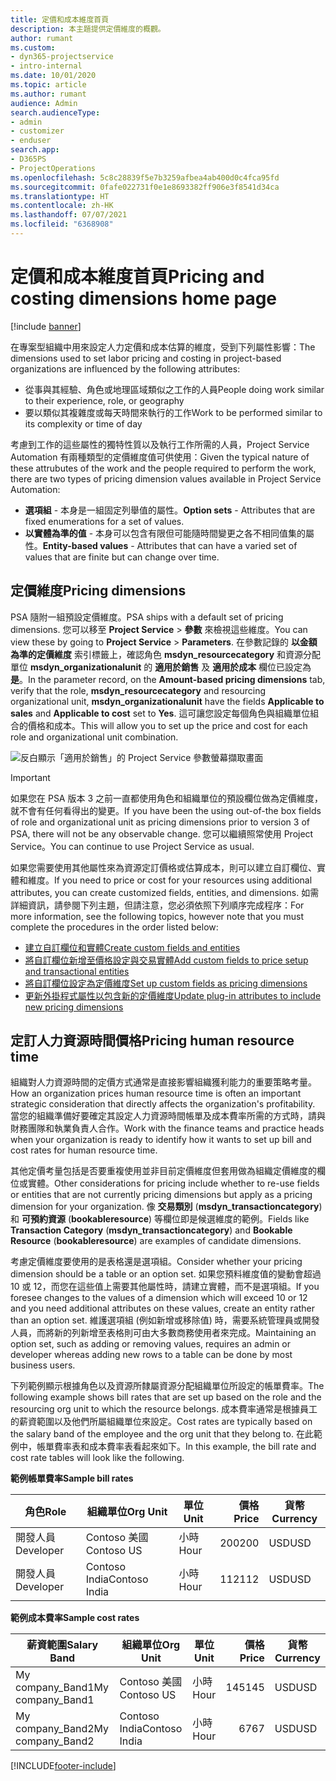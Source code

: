 ```yaml
---
title: 定價和成本維度首頁
description: 本主題提供定價維度的概觀。
author: rumant
ms.custom:
- dyn365-projectservice
- intro-internal
ms.date: 10/01/2020
ms.topic: article
ms.author: rumant
audience: Admin
search.audienceType:
- admin
- customizer
- enduser
search.app:
- D365PS
- ProjectOperations
ms.openlocfilehash: 5c8c28839f5e7b3259afbea4ab400d0c4fca95fd
ms.sourcegitcommit: 0fafe022731f0e1e8693382ff906e3f8541d34ca
ms.translationtype: HT
ms.contentlocale: zh-HK
ms.lasthandoff: 07/07/2021
ms.locfileid: "6368908"
---
```

# <a name="pricing-and-costing-dimensions-home-page"></a><span data-ttu-id="0ce42-103">定價和成本維度首頁</span><span class="sxs-lookup"><span data-stu-id="0ce42-103">Pricing and costing dimensions home page</span></span>

[!include [banner](../includes/psa-now-project-operations.md)]

<span data-ttu-id="0ce42-104">在專案型組織中用來設定人力定價和成本估算的維度，受到下列屬性影響：</span><span class="sxs-lookup"><span data-stu-id="0ce42-104">The dimensions used to set labor pricing and costing in project-based organizations are influenced by the following attributes:</span></span>

- <span data-ttu-id="0ce42-105">從事與其經驗、角色或地理區域類似之工作的人員</span><span class="sxs-lookup"><span data-stu-id="0ce42-105">People doing work similar to their experience, role, or geography</span></span>
- <span data-ttu-id="0ce42-106">要以類似其複雜度或每天時間來執行的工作</span><span class="sxs-lookup"><span data-stu-id="0ce42-106">Work to be performed similar to its complexity or time of day</span></span>

<span data-ttu-id="0ce42-107">考慮到工作的這些屬性的獨特性質以及執行工作所需的人員，Project Service Automation 有兩種類型的定價維度值可供使用：</span><span class="sxs-lookup"><span data-stu-id="0ce42-107">Given the typical nature of these attrubutes of the work and the people required to perform the work, there are two types of pricing dimension values available in Project Service Automation:</span></span> 

- <span data-ttu-id="0ce42-108">**選項組** - 本身是一組固定列舉值的屬性。</span><span class="sxs-lookup"><span data-stu-id="0ce42-108">**Option sets** - Attributes that are fixed enumerations for a set of values.</span></span>
- <span data-ttu-id="0ce42-109">**以實體為準的值** - 本身可以包含有限但可能隨時間變更之各不相同值集的屬性。</span><span class="sxs-lookup"><span data-stu-id="0ce42-109">**Entity-based values** - Attributes that can have a varied set of values that are finite but can change over time.</span></span>

## <a name="pricing-dimensions"></a><span data-ttu-id="0ce42-110">定價維度</span><span class="sxs-lookup"><span data-stu-id="0ce42-110">Pricing dimensions</span></span>

<span data-ttu-id="0ce42-111">PSA 隨附一組預設定價維度。</span><span class="sxs-lookup"><span data-stu-id="0ce42-111">PSA ships with a default set of pricing dimensions.</span></span> <span data-ttu-id="0ce42-112">您可以移至 **Project Service** > **參數** 來檢視這些維度。</span><span class="sxs-lookup"><span data-stu-id="0ce42-112">You can view these by going to **Project Service** > **Parameters**.</span></span> <span data-ttu-id="0ce42-113">在參數記錄的 **以金額為準的定價維度** 索引標籤上，確認角色 **msdyn_resourcecategory** 和資源分配單位 **msdyn_organizationalunit** 的 **適用於銷售** 及 **適用於成本** 欄位已設定為 **是**。</span><span class="sxs-lookup"><span data-stu-id="0ce42-113">In the parameter record, on the **Amount-based pricing dimensions** tab, verify that the role, **msdyn_resourcecategory** and resourcing organizational unit, **msdyn_organizationalunit** have the fields **Applicable to sales** and **Applicable to cost** set to **Yes**.</span></span> <span data-ttu-id="0ce42-114">這可讓您設定每個角色與組織單位組合的價格和成本。</span><span class="sxs-lookup"><span data-stu-id="0ce42-114">This will allow you to set up the price and cost for each role and organizational unit combination.</span></span>

![反白顯示「適用於銷售」的 Project Service 參數螢幕擷取畫面](media/PS-OOB-parameters.png)

> [!IMPORTANT]
> <span data-ttu-id="0ce42-116">如果您在 PSA 版本 3 之前一直都使用角色和組織單位的預設欄位做為定價維度，就不會有任何看得出的變更。</span><span class="sxs-lookup"><span data-stu-id="0ce42-116">If you have been the using out-of-the box fields of role and organizational unit as pricing dimensions prior to version 3 of PSA, there will not be any observable change.</span></span> <span data-ttu-id="0ce42-117">您可以繼續照常使用 Project Service。</span><span class="sxs-lookup"><span data-stu-id="0ce42-117">You can continue to use Project Service as usual.</span></span> 

<span data-ttu-id="0ce42-118">如果您需要使用其他屬性來為資源定訂價格或估算成本，則可以建立自訂欄位、實體和維度。</span><span class="sxs-lookup"><span data-stu-id="0ce42-118">If you need to price or cost for your resources using additional attributes, you can create customized fields, entities, and dimensions.</span></span> <span data-ttu-id="0ce42-119">如需詳細資訊，請參閱下列主題，但請注意，您必須依照下列順序完成程序：</span><span class="sxs-lookup"><span data-stu-id="0ce42-119">For more information, see the following topics, however note that you must complete the procedures in the order listed below:</span></span>

- [<span data-ttu-id="0ce42-120">建立自訂欄位和實體</span><span class="sxs-lookup"><span data-stu-id="0ce42-120">Create custom fields and entities</span></span>](create-custom-fields-entities.md)
- [<span data-ttu-id="0ce42-121">將自訂欄位新增至價格設定與交易實體</span><span class="sxs-lookup"><span data-stu-id="0ce42-121">Add custom fields to price setup and transactional entities</span></span>](field-references.md)
- [<span data-ttu-id="0ce42-122">將自訂欄位設定為定價維度</span><span class="sxs-lookup"><span data-stu-id="0ce42-122">Set up custom fields as pricing dimensions</span></span>](set-up-pricing-dimensions.md)
- [<span data-ttu-id="0ce42-123">更新外掛程式屬性以包含新的定價維度</span><span class="sxs-lookup"><span data-stu-id="0ce42-123">Update plug-in attributes to include new pricing dimensions</span></span>](update-plug-in-attributes.md)

## <a name="pricing-human-resource-time"></a><span data-ttu-id="0ce42-124">定訂人力資源時間價格</span><span class="sxs-lookup"><span data-stu-id="0ce42-124">Pricing human resource time</span></span>
<span data-ttu-id="0ce42-125">組織對人力資源時間的定價方式通常是直接影響組織獲利能力的重要策略考量。</span><span class="sxs-lookup"><span data-stu-id="0ce42-125">How an organization prices human resource time is often an important strategic consideration that directly affects the organization's profitability.</span></span> <span data-ttu-id="0ce42-126">當您的組織準備好要確定其設定人力資源時間帳單及成本費率所需的方式時，請與財務團隊和執業負責人合作。</span><span class="sxs-lookup"><span data-stu-id="0ce42-126">Work with the finance teams and practice heads when your organization is ready to identify how it wants to set up bill and cost rates for human resource time.</span></span>

<span data-ttu-id="0ce42-127">其他定價考量包括是否要重複使用並非目前定價維度但套用做為組織定價維度的欄位或實體。</span><span class="sxs-lookup"><span data-stu-id="0ce42-127">Other considerations for pricing include whether to re-use fields or entities that are not currently pricing dimensions but apply as a pricing dimension for your organization.</span></span> <span data-ttu-id="0ce42-128">像 **交易類別** (**msdyn_transactioncategory**) 和 **可預約資源** (**bookableresource**) 等欄位即是候選維度的範例。</span><span class="sxs-lookup"><span data-stu-id="0ce42-128">Fields like **Transaction Category** (**msdyn_transactioncategory**) and **Bookable Resource** (**bookableresource**) are examples of candidate dimensions.</span></span> 

<span data-ttu-id="0ce42-129">考慮定價維度要使用的是表格還是選項組。</span><span class="sxs-lookup"><span data-stu-id="0ce42-129">Consider whether your pricing dimension should be a table or an option set.</span></span> <span data-ttu-id="0ce42-130">如果您預料維度值的變動會超過 10 或 12，而您在這些值上需要其他屬性時，請建立實體，而不是選項組。</span><span class="sxs-lookup"><span data-stu-id="0ce42-130">If you foresee changes to the values of a dimension which will exceed 10 or 12 and you need additional attributes on these values, create an entity rather than an option set.</span></span> <span data-ttu-id="0ce42-131">維護選項組 (例如新增或移除值) 時，需要系統管理員或開發人員，而將新的列新增至表格則可由大多數商務使用者來完成。</span><span class="sxs-lookup"><span data-stu-id="0ce42-131">Maintaining an option set, such as adding or removing values, requires an admin or developer whereas adding new rows to a table can be done by most business users.</span></span>

<span data-ttu-id="0ce42-132">下列範例顯示根據角色以及資源所隸屬資源分配組織單位所設定的帳單費率。</span><span class="sxs-lookup"><span data-stu-id="0ce42-132">The following example shows bill rates that are set up based on the role and the resourcing org unit to which the resource belongs.</span></span> <span data-ttu-id="0ce42-133">成本費率通常是根據員工的薪資範圍以及他們所屬組織單位來設定。</span><span class="sxs-lookup"><span data-stu-id="0ce42-133">Cost rates are typically based on the salary band of the employee and the org unit that they belong to.</span></span> <span data-ttu-id="0ce42-134">在此範例中，帳單費率表和成本費率表看起來如下。</span><span class="sxs-lookup"><span data-stu-id="0ce42-134">In this example, the bill rate and cost rate tables will look like the following.</span></span>

<span data-ttu-id="0ce42-135">**範例帳單費率**</span><span class="sxs-lookup"><span data-stu-id="0ce42-135">**Sample bill rates**</span></span>

| <span data-ttu-id="0ce42-136">角色</span><span class="sxs-lookup"><span data-stu-id="0ce42-136">Role</span></span>        | <span data-ttu-id="0ce42-137">組織單位</span><span class="sxs-lookup"><span data-stu-id="0ce42-137">Org Unit</span></span>    |<span data-ttu-id="0ce42-138">單位</span><span class="sxs-lookup"><span data-stu-id="0ce42-138">Unit</span></span>      |<span data-ttu-id="0ce42-139">價格</span><span class="sxs-lookup"><span data-stu-id="0ce42-139">Price</span></span>      |<span data-ttu-id="0ce42-140">貨幣</span><span class="sxs-lookup"><span data-stu-id="0ce42-140">Currency</span></span>  |
| ------------|-------------|----------|----------:|----------|
| <span data-ttu-id="0ce42-141">開發人員</span><span class="sxs-lookup"><span data-stu-id="0ce42-141">Developer</span></span>   | <span data-ttu-id="0ce42-142">Contoso 美國</span><span class="sxs-lookup"><span data-stu-id="0ce42-142">Contoso US</span></span>  |<span data-ttu-id="0ce42-143">小時</span><span class="sxs-lookup"><span data-stu-id="0ce42-143">Hour</span></span> | <span data-ttu-id="0ce42-144">200</span><span class="sxs-lookup"><span data-stu-id="0ce42-144">200</span></span>|<span data-ttu-id="0ce42-145">USD</span><span class="sxs-lookup"><span data-stu-id="0ce42-145">USD</span></span>     |
| <span data-ttu-id="0ce42-146">開發人員</span><span class="sxs-lookup"><span data-stu-id="0ce42-146">Developer</span></span>   | <span data-ttu-id="0ce42-147">Contoso India</span><span class="sxs-lookup"><span data-stu-id="0ce42-147">Contoso India</span></span> |<span data-ttu-id="0ce42-148">小時</span><span class="sxs-lookup"><span data-stu-id="0ce42-148">Hour</span></span>|   <span data-ttu-id="0ce42-149">112</span><span class="sxs-lookup"><span data-stu-id="0ce42-149">112</span></span>|<span data-ttu-id="0ce42-150">USD</span><span class="sxs-lookup"><span data-stu-id="0ce42-150">USD</span></span>     |


<span data-ttu-id="0ce42-151">**範例成本費率**</span><span class="sxs-lookup"><span data-stu-id="0ce42-151">**Sample cost rates**</span></span>

| <span data-ttu-id="0ce42-152">薪資範圍</span><span class="sxs-lookup"><span data-stu-id="0ce42-152">Salary Band</span></span>     | <span data-ttu-id="0ce42-153">組織單位</span><span class="sxs-lookup"><span data-stu-id="0ce42-153">Org Unit</span></span>    |<span data-ttu-id="0ce42-154">單位</span><span class="sxs-lookup"><span data-stu-id="0ce42-154">Unit</span></span>      |<span data-ttu-id="0ce42-155">價格</span><span class="sxs-lookup"><span data-stu-id="0ce42-155">Price</span></span>      |<span data-ttu-id="0ce42-156">貨幣</span><span class="sxs-lookup"><span data-stu-id="0ce42-156">Currency</span></span>  |
| ----------------|-------------|----------|----------:|----------|
| <span data-ttu-id="0ce42-157">My company_Band1</span><span class="sxs-lookup"><span data-stu-id="0ce42-157">My company_Band1</span></span> | <span data-ttu-id="0ce42-158">Contoso 美國</span><span class="sxs-lookup"><span data-stu-id="0ce42-158">Contoso US</span></span>  |<span data-ttu-id="0ce42-159">小時</span><span class="sxs-lookup"><span data-stu-id="0ce42-159">Hour</span></span> | <span data-ttu-id="0ce42-160">145</span><span class="sxs-lookup"><span data-stu-id="0ce42-160">145</span></span>|<span data-ttu-id="0ce42-161">USD</span><span class="sxs-lookup"><span data-stu-id="0ce42-161">USD</span></span>     |
| <span data-ttu-id="0ce42-162">My company_Band2</span><span class="sxs-lookup"><span data-stu-id="0ce42-162">My company_Band2</span></span> | <span data-ttu-id="0ce42-163">Contoso India</span><span class="sxs-lookup"><span data-stu-id="0ce42-163">Contoso India</span></span> |<span data-ttu-id="0ce42-164">小時</span><span class="sxs-lookup"><span data-stu-id="0ce42-164">Hour</span></span>|   <span data-ttu-id="0ce42-165">67</span><span class="sxs-lookup"><span data-stu-id="0ce42-165">67</span></span>|<span data-ttu-id="0ce42-166">USD</span><span class="sxs-lookup"><span data-stu-id="0ce42-166">USD</span></span>     |


[!INCLUDE[footer-include](../includes/footer-banner.md)]